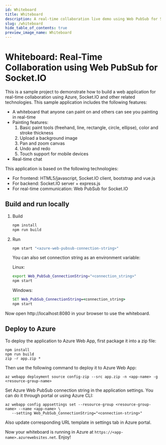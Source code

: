 ```yaml
---
id: Whiteboard
title: Whiteboard
description: A real-time collaboration live demo using Web PubSub for Socket.IO
slug: /whiteboard
hide_table_of_contents: true
preview_image_name: Whiteboard
---
```


# Whiteboard: Real-Time Collaboration using Web PubSub for Socket.IO

This is a sample project to demonstrate how to build a web application for real-time collaboration using Azure, Socket.IO and other related technologies. This sample application includes the following features:

* A whiteboard that anyone can paint on and others can see you painting in real-time
* Painting features:
  1. Basic paint tools (freehand, line, rectangle, circle, ellipse), color and stroke thickness
  2. Upload a background image
  3. Pan and zoom canvas
  4. Undo and redo
  5. Touch support for mobile devices
* Real-time chat

This application is based on the following technologies:

* For frontend: HTML5/javascript, Socket.IO client, bootstrap and vue.js
* For backend: Socket.IO server + express.js
* For real-time communication: Web PubSub for Socket.IO

## Build and run locally

1. Build
   ```bash
   npm install
   npm run build
   ```

2. Run

   ```bash
   npm start "<azure-web-pubsub-connection-string>"
   ```

   You can also set connection string as an environment variable:

   Linux:

   ```bash
   export Web_PubSub_ConnectionString="<connection_string>"
   npm start
   ```

   Windows:

   ```cmd
   SET Web_PubSub_ConnectionString=<connection_string>
   npm start
   ```

Now open http://localhost:8080 in your browser to use the whiteboard.

## Deploy to Azure

To deploy the application to Azure Web App, first package it into a zip file:

```
npm install
npm run build
zip -r app.zip *
```

Then use the following command to deploy it to Azure Web App:

```
az webapp deployment source config-zip --src app.zip -n <app-name> -g <resource-group-name>
```

Set Azure Web PubSub connection string in the application settings. You can do it through portal or using Azure CLI:
```
az webapp config appsettings set --resource-group <resource-group-name> --name <app-name> \
   --setting Web_PubSub_ConnectionString="<connection-string>"
```

Also update corresponding URL template in settings tab in Azure portal.

Now your whiteboard is running in Azure at `https://<app-name>.azurewebsites.net`. Enjoy!
